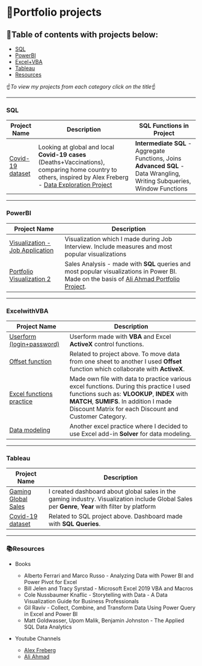 # :blue_book:Portfolio projects
## :green_book:Table of contents with projects below:

- [SQL](#sql)
- [PowerBI](#powerbi)
- [Excel+VBA](#excelwithvba)
- [Tableau](#tableau)
- [Resources](#resources)

:point_up:_To view my projects from each category click on the title_:point_up:
***
### SQL

| Project Name | Description | SQL Functions in Project |
|---|---|---|
| [Covid-19 dataset](https://github.com/Ciachula/Covid-19-dataset/blob/main/README.md) | Looking at global and local <b>Covid-19 cases</b> (Deaths+Vaccinations), comparing home country to others, inspired by Alex Freberg - [Data Exploration Project](https://www.youtube.com/watch?v=qfyynHBFOsM&list=PLUaB-1hjhk8H48Pj32z4GZgGWyylqv85f&index=1)| <b>Intermediate SQL</b> - Aggregate Functions, Joins <b>Advanced SQL</b> - Data Wrangling, Writing Subqueries, Window Functions|


***
### PowerBI 

| Project Name | Description |
|---|---|
| [Visualization - Job Application](https://github.com/Ciachula/PBIPortfolio1) | Visualization which I made during Job Interview. Include measures and most popular visualizations |
| [Portfolio Visualization 2](https://github.com/Ciachula/PBIPortfolio2) | Sales Analysis - made with <b>SQL</b> queries and most popular visualizations in Power BI. Made on the basis of [Ali Ahmad Portfolio Project](https://www.youtube.com/watch?v=aavJvdlMaJ4&list=PLMfXakCUhXsEUtk8c0zWr4whamGxLhAu0&index=4).|

***
### ExcelwithVBA
| Project Name | Description |
|---|---|
| [Userform (login+password)](https://github.com/Ciachula/Userform-offset)| Userform made with <b>VBA</b> and Excel <b>ActiveX</b> control functions. |
| [Offset function](https://github.com/Ciachula/Userform-offset) | Related to project above. To move data from one sheet to another I used <b>Offset</b> function which collaborate with <b>ActiveX</b>. | 
| [Excel functions practice](https://github.com/Ciachula/Excel-practice) | Made own file with data to practice various excel functions. During this practice I used functions such as: <b>VLOOKUP</b>, <b>INDEX</b> with <b>MATCH</b>, <b>SUMIFS</b>. In addition I made Discount Matrix for each Discount and Customer Category. | 
| [Data modeling](https://github.com/Ciachula/Data-modeling)| Another excel practice where I decided to use Excel add-in <b>Solver</b> for data modeling. | 

***
### Tableau
| Project Name | Description |
|---|---|
| [Gaming Global Sales](https://public.tableau.com/app/profile/goodgrenade/viz/Book1_16480727620050/Dashboard1) | I created dashboard about global sales in the gaming industry. Visualization include Global Sales per <b>Genre</b>, <b>Year</b> with filter by platform | 
| [Covid-19 dataset](https://public.tableau.com/app/profile/goodgrenade/viz/CovidStats-PortfolioProject/Dashboard1) | Related to SQL project above. Dashboard made with <b>SQL Queries</b>. |

***
### 📚Resources 
- Books
  - Alberto Ferrari and Marco Russo - Analyzing Data with Power BI and Power Pivot for Excel 
  - Bill Jelen and Tracy Syrstad - Microsoft Excel 2019 VBA and Macros
  - Cole Nussbaumer Knaflic - Storytelling with Data - A Data Visualization Guide for Business Professionals
  - Gil Raviv - Collect, Combine, and Transform Data Using Power Query in Excel and Power BI
  - Matt Goldwasser, Upom Malik, Benjamin Johnston - The Applied SQL Data Analytics


- Youtube Channels
  - [Alex Freberg](https://www.youtube.com/c/alextheanalyst/about)
  - [Ali Ahmad](https://www.youtube.com/c/AliAhmad1987)



